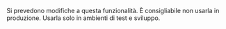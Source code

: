 Si prevedono modifiche a questa funzionalità. È consigliabile non usarla in produzione. Usarla solo in ambienti di test e sviluppo.